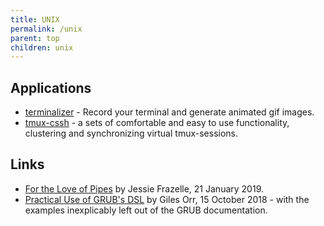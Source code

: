 ```yaml
---
title: UNIX
permalink: /unix
parent: top
children: unix
---
```


## Applications

-   [terminalizer](https://github.com/faressoft/terminalizer) - Record your terminal and generate animated gif images.
-   [tmux-cssh](https://github.com/dennishafemann/tmux-cssh) - a sets of comfortable and easy to use functionality, clustering and synchronizing virtual tmux-sessions.

## Links

-   [For the Love of Pipes](https://blog.jessfraz.com/post/for-the-love-of-pipes/) by Jessie Frazelle, 21 January 2019.
-   [Practical Use of GRUB's DSL](https://www.gilesorr.com/grubdsl/) by Giles Orr, 15 October 2018 - with the examples inexplicably left out of the GRUB documentation.

